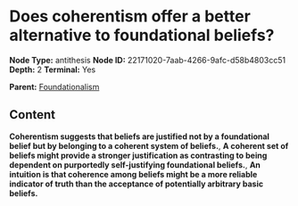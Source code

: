 # Does coherentism offer a better alternative to foundational beliefs?

**Node Type:** antithesis
**Node ID:** 22171020-7aab-4266-9afc-d58b4803cc51
**Depth:** 2
**Terminal:** Yes

**Parent:** [Foundationalism](foundationalism.md)

## Content

**Coherentism suggests that beliefs are justified not by a foundational belief but by belonging to a coherent system of beliefs.**, **A coherent set of beliefs might provide a stronger justification as contrasting to being dependent on purportedly self-justifying foundational beliefs.**, **An intuition is that coherence among beliefs might be a more reliable indicator of truth than the acceptance of potentially arbitrary basic beliefs.**
